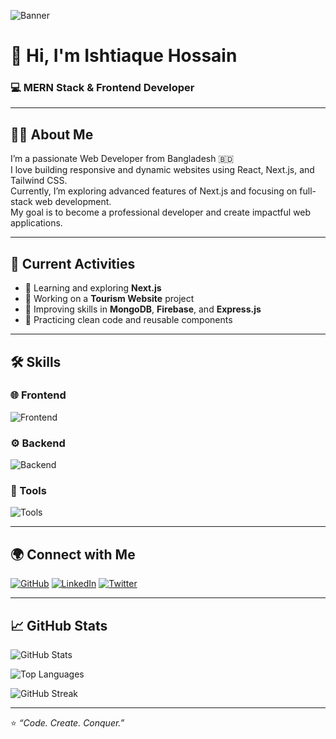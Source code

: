 ![Banner](https://i.ibb.co/B3JkVFbT/github-banner.png)

# 👋 Hi, I'm Ishtiaque Hossain
### 💻 MERN Stack & Frontend Developer

---

## 👨‍💼 About Me
I’m a passionate Web Developer from Bangladesh 🇧🇩  
I love building responsive and dynamic websites using React, Next.js, and Tailwind CSS.  
Currently, I’m exploring advanced features of Next.js and focusing on full-stack web development.  
My goal is to become a professional developer and create impactful web applications.  

---

## 🔭 Current Activities
- 🚀 Learning and exploring **Next.js**  
- 💼 Working on a **Tourism Website** project  
- 🧠 Improving skills in **MongoDB**, **Firebase**, and **Express.js**  
- 🧩 Practicing clean code and reusable components  

---

## 🛠️ Skills

### 🌐 Frontend  
![Frontend](https://skillicons.dev/icons?i=html,css,tailwind,js,react,nextjs)

### ⚙️ Backend  
![Backend](https://skillicons.dev/icons?i=nodejs,express,mongodb)

### 🧰 Tools  
![Tools](https://skillicons.dev/icons?i=vscode,git,github,postman,figma)

---

## 🌍 Connect with Me
[![GitHub](https://skillicons.dev/icons?i=github)](https://github.com/ishtiaqueht)
[![LinkedIn](https://skillicons.dev/icons?i=linkedin)](https://linkedin.com/in/your-link)
[![Twitter](https://skillicons.dev/icons?i=twitter)](https://twitter.com/your-link)

---

## 📈 GitHub Stats

![GitHub Stats](https://github-readme-stats.vercel.app/api?username=ishtiaqueht&show_icons=true&theme=tokyonight)

![Top Languages](https://github-readme-stats.vercel.app/api/top-langs/?username=ishtiaqueht&layout=compact&theme=tokyonight)

![GitHub Streak](https://github-readme-streak-stats.herokuapp.com/?user=ishtiaqueht&theme=tokyonight)

---

⭐️ _“Code. Create. Conquer.”_

